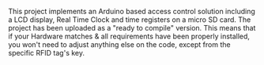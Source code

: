 This project implements an Arduino based access control solution
including a LCD display, Real Time Clock and time registers on a micro
SD card. The project has been uploaded as a "ready to compile"
version.  This means that if your Hardware matches & all requirements
have been properly installed, you won't need to adjust anything else
on the code, except from the specific RFID tag's key.
